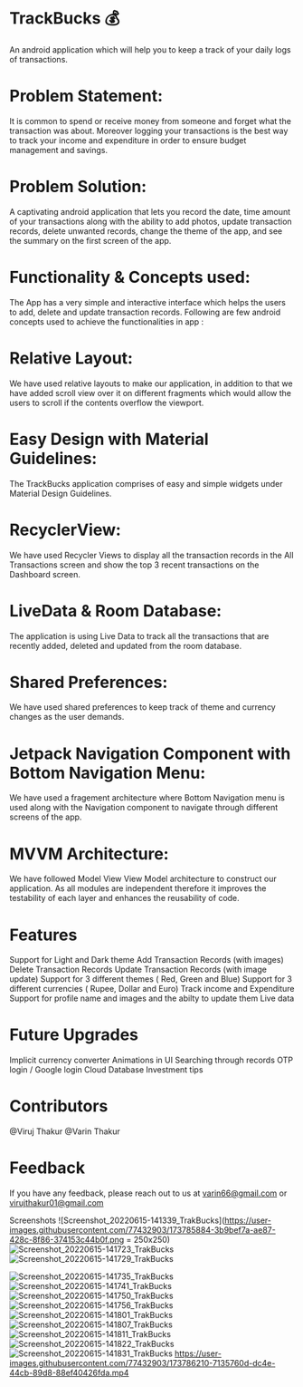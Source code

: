 # TrackBucks 💰
An android application which will help you to keep a track of your daily logs of transactions.

# Problem Statement:
It is common to spend or receive money from someone and forget what the transaction was about. Moreover logging your transactions is the best way to track your income and expenditure in order to ensure budget management and savings.

# Problem Solution:
A captivating android application that lets you record the date, time amount of your transactions along with the ability to add photos, update transaction records, delete unwanted records, change the theme of the app, and see the summary on the first screen of the app.

# Functionality & Concepts used:
The App has a very simple and interactive interface which helps the users to add, delete and update transaction records. Following are few android concepts used to achieve the functionalities in app :

# Relative Layout:
We have used relative layouts to make our application, in addition to that we have added scroll view over it on different fragments which would allow the users to scroll if the contents overflow the viewport.

# Easy Design with Material Guidelines:
The TrackBucks application comprises of easy and simple widgets under Material Design Guidelines.

# RecyclerView:
We have used Recycler Views to display all the transaction records in the All Transactions screen and show the top 3 recent transactions on the Dashboard screen.

# LiveData & Room Database:
The application is using Live Data to track all the transactions that are recently added, deleted and updated from the room database.

# Shared Preferences:
We have used shared preferences to keep track of theme and currency changes as the user demands.

# Jetpack Navigation Component with Bottom Navigation Menu:
We have used a fragement architecture where Bottom Navigation menu is used along with the Navigation component to navigate through different screens of the app.

# MVVM Architecture:
We have followed Model View View Model architecture to construct our application. As all modules are independent therefore it improves the testability of each layer and enhances the reusability of code.

# Features
Support for Light and Dark theme
Add Transaction Records (with images)
Delete Transaction Records
Update Transaction Records (with image update) 
Support for 3 different themes ( Red, Green and Blue)
Support for 3 different currencies ( Rupee, Dollar and Euro)
Track income and Expenditure
Support for profile name and images and the abilty to update them
Live data

# Future Upgrades
Implicit currency converter
Animations in UI
Searching through records
OTP login / Google login
Cloud Database 
Investment tips

# Contributors
@Viruj Thakur
@Varin Thakur

# Feedback
If you have any feedback, please reach out to us at varin66@gmail.com or virujthakur01@gmail.com

Screenshots
![Screenshot_20220615-141339_TrakBucks](https://user-images.githubusercontent.com/77432903/173785884-3b9bef7a-ae87-428c-8f86-374153c44b0f.png = 250x250) ![Screenshot_20220615-141723_TrakBucks](https://user-images.githubusercontent.com/77432903/173785910-ded802df-5d3a-4930-b49a-ee24ddb4198e.png) ![Screenshot_20220615-141729_TrakBucks](https://user-images.githubusercontent.com/77432903/173785952-5ee241b9-7551-4ae5-b343-58d786741e09.png)

![Screenshot_20220615-141735_TrakBucks](https://user-images.githubusercontent.com/77432903/173785977-93a0b312-c012-4a65-9e53-ec846ca7b68a.png)
![Screenshot_20220615-141741_TrakBucks](https://user-images.githubusercontent.com/77432903/173785992-33b3538c-7114-407e-b331-82754f9e9de8.png)
![Screenshot_20220615-141750_TrakBucks](https://user-images.githubusercontent.com/77432903/173786001-0b7bf435-c82f-42dc-81a2-14a77cc8366b.png)
![Screenshot_20220615-141756_TrakBucks](https://user-images.githubusercontent.com/77432903/173786026-c66dce70-0487-420e-a77d-327ca1b5bb77.png)
![Screenshot_20220615-141801_TrakBucks](https://user-images.githubusercontent.com/77432903/173786029-b08beb21-3852-43c8-aa18-6bb61c66dcf6.png)
![Screenshot_20220615-141807_TrakBucks](https://user-images.githubusercontent.com/77432903/173786053-046b5ddd-f4c0-4920-b4ae-ac17c4ab7313.png)
![Screenshot_20220615-141811_TrakBucks](https://user-images.githubusercontent.com/77432903/173786119-a2932b07-4757-469a-ac91-ce00f6b924a8.png)
![Screenshot_20220615-141822_TrakBucks](https://user-images.githubusercontent.com/77432903/173786146-555dcf4f-649a-4a57-b436-41257c1d4ba8.png)
![Screenshot_20220615-141831_TrakBucks](https://user-images.githubusercontent.com/77432903/173786165-fff3dbfe-67bf-496d-8c07-a07ca009af8c.png)
https://user-images.githubusercontent.com/77432903/173786210-7135760d-dc4e-44cb-89d8-88ef40426fda.mp4


